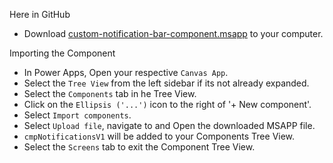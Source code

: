 Here in GitHub
- Download [custom-notification-bar-component.msapp]() to your computer.

Importing the Component
- In Power Apps, Open your respective ` Canvas App `.
- Select the ` Tree View ` from the left sidebar if its not already expanded.
- Select the ` Components ` tab in he Tree View.
- Click on the ` Ellipsis ('...') ` icon to the right of '+ New component'.
- Select ` Import components `.
- Select ` Upload file `, navigate to and Open the downloaded MSAPP file.
- ` cmpNotificationsV1 ` will be added to your Components Tree View.
- Select the ` Screens ` tab to exit the Component Tree View.
